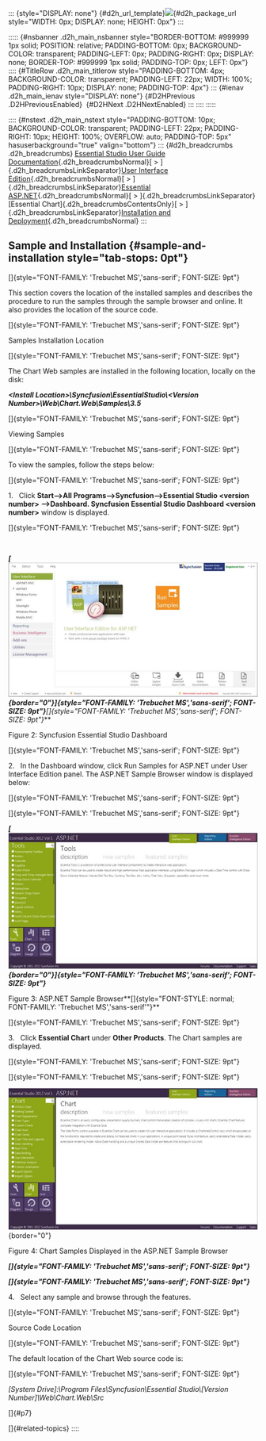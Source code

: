 ::: {style="DISPLAY: none"}
[](ms-xhelp:///?Id=d2h_url_template){#d2h_url_template}![](!package_url!){#d2h_package_url style="WIDTH: 0px; DISPLAY: none; HEIGHT: 0px"}
:::

::::: {#nsbanner .d2h_main_nsbanner style="BORDER-BOTTOM: #999999 1px solid; POSITION: relative; PADDING-BOTTOM: 0px; BACKGROUND-COLOR: transparent; PADDING-LEFT: 0px; PADDING-RIGHT: 0px; DISPLAY: none; BORDER-TOP: #999999 1px solid; PADDING-TOP: 0px; LEFT: 0px"}
:::: {#TitleRow .d2h_main_titlerow style="PADDING-BOTTOM: 4px; BACKGROUND-COLOR: transparent; PADDING-LEFT: 22px; WIDTH: 100%; PADDING-RIGHT: 10px; DISPLAY: none; PADDING-TOP: 4px"}
::: {#ienav .d2h_main_ienav style="DISPLAY: none"}
[](ms-xhelp:///?Id=8030392d-a36c-4123-a100-c076b7ae9a67){#D2HPrevious .D2HPreviousEnabled}  [](ms-xhelp:///?Id=5ba4ef16-aa0c-4ccc-a37c-eda97b782dfc){#D2HNext .D2HNextEnabled}
:::
::::
:::::

:::: {#nstext .d2h_main_nstext style="PADDING-BOTTOM: 10px; BACKGROUND-COLOR: transparent; PADDING-LEFT: 22px; PADDING-RIGHT: 10px; HEIGHT: 100%; OVERFLOW: auto; PADDING-TOP: 5px" hasuserbackground="true" valign="bottom"}
::: {#d2h_breadcrumbs .d2h_breadcrumbs}
[Essential Studio User Guide Documentation](ms-xhelp:///?Id=12457748-09e3-4d74-a240-8e049cedf030){.d2h_breadcrumbsNormal}[ \> ]{.d2h_breadcrumbsLinkSeparator}[User Interface Edition](ms-xhelp:///?Id=c29296b7-531c-413b-a0ec-488ca1f7f669){.d2h_breadcrumbsNormal}[ \> ]{.d2h_breadcrumbsLinkSeparator}[Essential ASP.NET](ms-xhelp:///?Id=25c35330-c127-4dad-9a92-ed79dc7261a6){.d2h_breadcrumbsNormal}[ \> ]{.d2h_breadcrumbsLinkSeparator}[Essential Chart]{.d2h_breadcrumbsContentsOnly}[ \> ]{.d2h_breadcrumbsLinkSeparator}[Installation and Deployment](ms-xhelp:///?Id=279c896a-e843-4d57-96f2-a2fb1b6fcba7){.d2h_breadcrumbsNormal}
:::

## Sample and Installation {#sample-and-installation style="tab-stops: 0pt"}

[]{style="FONT-FAMILY: 'Trebuchet MS','sans-serif'; FONT-SIZE: 9pt"} 

This section covers the location of the installed samples and describes the procedure to run the samples through the sample browser and online. It also provides the location of the source code.

[]{style="FONT-FAMILY: 'Trebuchet MS','sans-serif'; FONT-SIZE: 9pt"} 

Samples Installation Location

[]{style="FONT-FAMILY: 'Trebuchet MS','sans-serif'; FONT-SIZE: 9pt"} 

The Chart Web samples are installed in the following location, locally on the disk:

***\<Install Location\>\\Syncfusion\\EssentialStudio\\\<Version Number\>\\Web\\Chart.Web\\Samples\\3.5***

[]{style="FONT-FAMILY: 'Trebuchet MS','sans-serif'; FONT-SIZE: 9pt"} 

Viewing Samples

[]{style="FONT-FAMILY: 'Trebuchet MS','sans-serif'; FONT-SIZE: 9pt"} 

To view the samples, follow the steps below:

[]{style="FONT-FAMILY: 'Trebuchet MS','sans-serif'; FONT-SIZE: 9pt"} 

1.   Click **Start\--\>All Programs\--\>Syncfusion\--\>Essential Studio \<version number\> \--\>Dashboard. Syncfusion Essential Studio Dashboard \<version number\>** window is displayed.

[]{style="FONT-FAMILY: 'Trebuchet MS','sans-serif'; FONT-SIZE: 9pt"} 

 

***[![](ImagesExt/image64_8.jpg){border="0"}]{style="FONT-FAMILY: 'Trebuchet MS','sans-serif'; FONT-SIZE: 9pt"}**[]{style="FONT-FAMILY: 'Trebuchet MS','sans-serif'; FONT-SIZE: 9pt"}***

Figure 2: Syncfusion Essential Studio Dashboard

[]{style="FONT-FAMILY: 'Trebuchet MS','sans-serif'; FONT-SIZE: 9pt"} 

2.   In the Dashboard window, click Run Samples for ASP.NET under User Interface Edition panel. The ASP.NET Sample Browser window is displayed below:

[]{style="FONT-FAMILY: 'Trebuchet MS','sans-serif'; FONT-SIZE: 9pt"} 

[]{style="FONT-FAMILY: 'Trebuchet MS','sans-serif'; FONT-SIZE: 9pt"} 

***[![](ImagesExt/image64_9.jpg){border="0"}]{style="FONT-FAMILY: 'Trebuchet MS','sans-serif'; FONT-SIZE: 9pt"}***

Figure 3: ASP.NET Sample Browser**[]{style="FONT-STYLE: normal; FONT-FAMILY: 'Trebuchet MS','sans-serif'"}**

[]{style="FONT-FAMILY: 'Trebuchet MS','sans-serif'; FONT-SIZE: 9pt"} 

3.   Click **Essential Chart** under **Other Products**. The Chart samples are displayed.

[]{style="FONT-FAMILY: 'Trebuchet MS','sans-serif'; FONT-SIZE: 9pt"} 

[]{style="FONT-FAMILY: 'Trebuchet MS','sans-serif'; FONT-SIZE: 9pt"} 

![](ImagesExt/image64_10.jpg){border="0"}

Figure 4: Chart Samples Displayed in the ASP.NET Sample Browser

***[]{style="FONT-FAMILY: 'Trebuchet MS','sans-serif'; FONT-SIZE: 9pt"}*** 

***[]{style="FONT-FAMILY: 'Trebuchet MS','sans-serif'; FONT-SIZE: 9pt"}*** 

4.   Select any sample and browse through the features.

[]{style="FONT-FAMILY: 'Trebuchet MS','sans-serif'; FONT-SIZE: 9pt"} 

Source Code Location

[]{style="FONT-FAMILY: 'Trebuchet MS','sans-serif'; FONT-SIZE: 9pt"} 

The default location of the Chart Web source code is:

[]{style="FONT-FAMILY: 'Trebuchet MS','sans-serif'; FONT-SIZE: 9pt"} 

*\[System Drive\]:\\Program Files\\Syncfusion\\Essential Studio\\\[Version Number\]\\Web\\Chart.Web\\Src*

[]{#p7} 

[]{#related-topics}
::::
